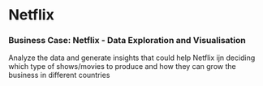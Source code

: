 # Netflix

### **Business Case: Netflix - Data Exploration and Visualisation**

Analyze the data and generate insights that could help Netflix ijn deciding which type of shows/movies to produce and how they can grow the business in different countries
